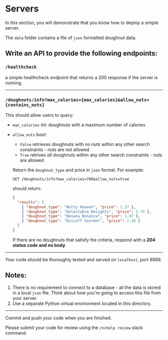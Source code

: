 # Servers

In this section, you will demonstrate that you know how to deploy a simple server.

The `data` folder contains a file of `json` formatted doughnut data. 

## Write an API to provide the following endpoints:

### `/healthcheck`
a simple healthcheck endpoint that returns a 200 response if the server is running.

---

### `/doughnuts/info?max_calories={max_calories}&allow_nuts={contains_nuts}`
 
This should allow users to query:
- `max_calories` _int_:   doughnuts with a maximum number of calories
- `allow_nuts` _bool_:   
  - `False` retrieves doughnuts with _no nuts_ within any other search constraints - nuts are not allowed
  - `True` retrives _all_ doughnuts within any other search constraints - nuts are allowed
  
  Return the `doughnut_type` and price in `json` format. For
  example:
  ```
  GET /doughnuts/info?max_calories=700&allow_nuts=true
  ```
  should return:
  ```json
  {
    "results": [
      { "doughnut_type": "Nutty Heaven", "price": 1.27 },
      { "doughnut_type": "Delectable Delights", "price": 2.75 },
      { "doughnut_type": "Banana Bonanza", "price": 1.87 },
      { "doughnut_type": "Biscoff Gourmet", "price": 1.46 }
    ]
  }
  ```
  If there are no doughnuts that satisfy the criteria, respond with a **204 status code and no body**.

--- 

Your code should be thoroughly tested and served on `localhost`, port 8888.

## Notes:

1. There is no requirement to connect to a database - all the data is stored in a local `json` file. Think about how you're going to access this file from your server.
2. Use a separate Python virtual environment located in this directory.

---

Commit and push your code when you are finished.

Please submit your code for review using the `/nchelp review` slack command.
